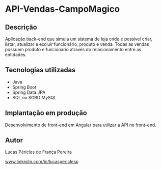# API-Vendas-CampoMagico

## Descrição
Aplicação back-end que simula um sistema de loja onde é possível criar, listar, atualizar e excluir funcionário, produto e venda. Todas as vendas possuem produto e funcionário através do relacionamento entre as entidades.

## Tecnologias utilizadas
- Java
- Spring Boot
- Spring Data JPA
- SQL no SGBD MySQL

## Implantação em produção
Desenvolvimento de front-end em Angular para utilizar a API no front-end.

## Autor

Lucas Péricles de França Pereira

www.linkedin.com/in/lucaspericlesp
